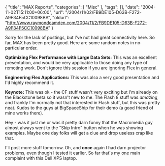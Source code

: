 {
	"title": "MAX Reports",
	"categories": [
		"Misc"
	],
	"tags": [],
	"date": "2004-11-02T15:11:00+06:00",
	"url": "/2004/11/02/FB9DE105-D63B-F272-A9F34F5CC10098BA",
	"oldurl": "http://www.raymondcamden.com/2004/11/2/FB9DE105-D63B-F272-A9F34F5CC10098BA"
}

Sorry for the lack of postings, but I've not had great connectivity here. So far, MAX has been pretty good. Here are some random notes in no particular order.

<b>Optimizing Flex Performance with Large Data Sets:</b> This was an excellent presentation, and would be very applicable to those doing any type of remoting work. Don't ignore this session if you are ignoring Flex in general.

<b>Engineering Flex Applications:</b> This was also a very good presentation and I'd highly recommend it.

<b>Keynote:</b> This was ok - the CF stuff wasn't very exciting but I'm already on the Blackstone beta so it wasn't new to me. The Flash 8 stuff was <i>amazing</i>, and frankly I'm normally not that interested in Flash stuff, but this was pretty neat. Kudos to the guys at BigSpaceShip for their demo (a good friend of mine works there).

Hey - was it just me or was it pretty darn funny that the Macromedia guy almost always went to the "Skip Intro" button when he was showing examples. Maybe one day folks will get a clue and drop useless crap like that.

I'll post more stuff tomorrow. Oh, and <b>once</b> again I had darn projector problems, even though I tested it earlier. So far that's my one main complaint with this Dell XPS laptop.